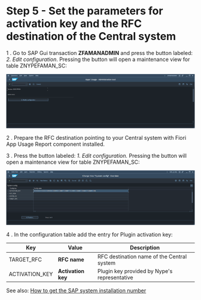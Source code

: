 # Step 5 - Set the parameters for activation key and the RFC destination of the Central system

1 . Go to SAP Gui transaction **ZFAMANADMIN** and press the button labeled: *2. Edit configuration*. Pressing the button will open a maintenance view for table ZNYPEFAMAN_SC:

[![](res/faman-conf.png)](res/faman-conf.png)

2 . Prepare the RFC destination pointing to your Central system with Fiori App Usage Report component installed.



3 . Press the button labeled: *1. Edit configuration.* Pressing the button will open a maintenance view for table ZNYPEFAMAN_SC:

[![](res/faman-conf-tab.png)](res/faman-conf-tab.png)

4 . In the configuration table add the entry for Plugin activation key:

| Key                          | Value     | Description                                                                                                                                                                    |
|------------------------------|-----------|------------------------------------------------------------------------------|
| TARGET_RFC                   | **RFC name**      | RFC destination name of the Central system         |
|ACTIVATION_KEY| **Activation key** |Plugin key provided by Nype's representative|


See also: [How to get the SAP system installation number](installation-number.md)
